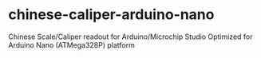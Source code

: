 # chinese-caliper-arduino-nano
 Chinese Scale/Caliper readout for Arduino/Microchip Studio Optimized for Arduino Nano (ATMega328P) platform
